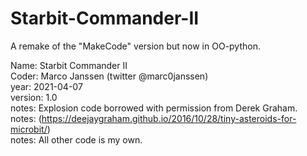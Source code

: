 # Starbit-Commander-II
A remake of the "MakeCode" version but now in OO-python.

Name: Starbit Commander II \
Coder: Marco Janssen (twitter @marc0janssen)\
year: 2021-04-07\
version: 1.0\
notes: Explosion code borrowed with permission from Derek Graham.\
notes: (https://deejaygraham.github.io/2016/10/28/tiny-asteroids-for-microbit/) \
notes: All other code is my own.
